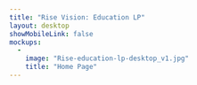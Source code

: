 ```yaml
---
title: "Rise Vision: Education LP"
layout: desktop
showMobileLink: false
mockups:
  -
    image: "Rise-education-lp-desktop_v1.jpg"
    title: "Home Page"
---
```

